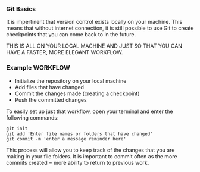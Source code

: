 ### Git Basics

It is impertinent that version control exists locally on your machine. This means that without internet connection, it is still possible to use Git to create checkpoints that you can come back to in the future.

THIS IS ALL ON YOUR LOCAL MACHINE AND JUST SO THAT YOU CAN HAVE A FASTER, MORE ELEGANT WORKFLOW.

### Example WORKFLOW

* Initialize the repository on your local machine
* Add files that have changed
* Commit the changes made (creating a checkpoint)
* Push the committed changes

To easily set up just that workflow, open your terminal and enter the following commands:

```
git init
git add 'Enter file names or folders that have changed'
git commit -m 'enter a message reminder here'
```

This process will allow you to keep track of the changes that you are making in your file folders. It is important to commit often as the more commits created = more ability to return to previous work.
